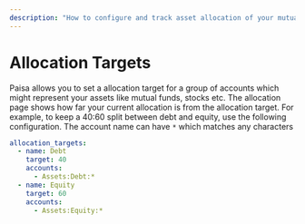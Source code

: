 ```yaml
---
description: "How to configure and track asset allocation of your mutual funds, stocks etc."
---
```


# Allocation Targets

Paisa allows you to set a allocation target for a group of accounts
which might represent your assets like mutual funds, stocks etc. The
allocation page shows how far your current allocation is from the
allocation target. For example, to keep a 40:60 split between debt and
equity, use the following configuration. The account name can have `*`
which matches any characters

```yaml
allocation_targets:
  - name: Debt
    target: 40
    accounts:
      - Assets:Debt:*
  - name: Equity
    target: 60
    accounts:
      - Assets:Equity:*
```
